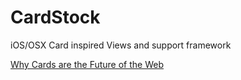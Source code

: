 # CardStock
iOS/OSX Card inspired Views and support framework

[Why Cards are the Future of the Web](https://blog.intercom.io/why-cards-are-the-future-of-the-web/)
